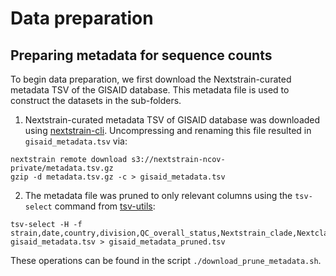 # Data preparation

## Preparing metadata for sequence counts

To begin data preparation, we first download the Nextstrain-curated metadata TSV of the GISAID database.
This metadata file is used to construct the datasets in the sub-folders.

1. Nextstrain-curated metadata TSV of GISAID database was downloaded using [nextstrain-cli](https://docs.nextstrain.org/projects/cli/en/stable/). Uncompressing and renaming this file resulted in `gisaid_metadata.tsv` via:
```
nextstrain remote download s3://nextstrain-ncov-private/metadata.tsv.gz
gzip -d metadata.tsv.gz -c > gisaid_metadata.tsv
```

2. The metadata file was pruned to only relevant columns using the `tsv-select` command from [tsv-utils](https://opensource.ebay.com/tsv-utils/):
```
tsv-select -H -f strain,date,country,division,QC_overall_status,Nextstrain_clade,Nextclade_pango gisaid_metadata.tsv > gisaid_metadata_pruned.tsv
```

These operations can be found in the script `./download_prune_metadata.sh`.
